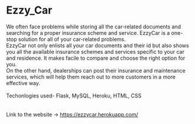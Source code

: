 # Ezzy_Car

   We often face problems while storing all the car-related documents and searching for a proper insurance scheme and 
service. EzzyCar is a one-stop solution for all of your car-related problems.<br>
    EzzyCar not only enlists all your car documents and their id but also shows you all the available insurance schemes and 
services specific to your car and residence. It makes facile to compare and choose the right option for you.<br>
    On the other hand, dealerships can post their insurance and maintenance services, which will help them reach out to more 
customers in a more effective way.
<br><br>
Techonlogies used- Flask, MySQL, Heroku, HTML, CSS<br>
<br><br>
Link to the website -> https://ezzycar.herokuapp.com/
   

